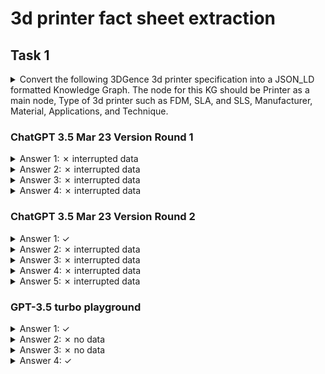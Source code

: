 # 3d printer fact sheet extraction


## Task 1
<details>
<summary>
Convert the following 3DGence 3d printer specification into a JSON_LD formatted Knowledge Graph. 
The node for this KG should be Printer as a main node, Type of 3d printer such as FDM, SLA, and SLS, Manufacturer, Material, Applications, and Technique.

</summary>
```
Convert the following 3DGence 3d printer specification into a JSON_LD formatted Knowledge Graph. 
The node for this KG should be Printer as a main node, Type of 3d printer such as FDM, SLA, and SLS, Manufacturer, Material, Applications, and Technique.

```Printer name:   Industry F340
Company: 3DGence

Specification 

PRINTING ENVIRONMENT
Print technology:  FFF Working temperature:  15-32°C
Build volume: 260 × 300 × 340 mm (26 520 cm3) Storage temperature:  0-32°C
Min. layer height: 40 μm
Number of printheads: 2 per module
Nozzle diameter: 0.4/0.4 mm or 0.6/0.6 mm
Filament diameter: 1.75 mm
POWER
Printhead temperature: 500°C
Buildplate temperature: 160°C Power requirements:  230V AC
Chamber temperature:  85°C (active heating) Max power draw:  2700 W
Filament chamber temperature:  70°C Communication:  USB drive, SD card
DIMENSIONS AND MASS SOFTWARE
External dimensions:  1200 × 800 × 1100 mm Slicing software:  3DGence SLICER 4.0
Mass:  200 kg
SAFETY
CONSTRUCTION
Filtration:  filtration unit
Chassis:   powder coated steel  UPS device:  yes, optional
Build surface: heated ceramic plate Others:  software access overdrive - remote 
Positioning resolution XY:  0.006 mm shut down
Positioning resolution Z:  0.0004 mm

NEW PAGE

Versatility
and best printing
IINNDDUUSSTTRRYY
results
FF334400
with job-specific printing 
modules and developed 
printing profiles
MMOODDUULLEESS
TEMPERATURE:
PRO
up to 265°C
NOZZLE DIAMETER:
0,4 mm/0,4 mm
MODEL MATERIAL:
ABS, PLA, PA, ASA, PP, TPU
SUPPORT MATERIAL:
ESM-10, HIPS, BVOH
TEMPERATURE:
HF
up to 265°C
NOZZLE DIAMETER:
0,6 mm/0,6 mm
MODEL MATERIAL:
ABS, ASA, PA-CF, PA-GF, PA, PP
SUPPORT MATERIAL:
ESM-10, HIPS
TEMPERATURE:
HT
up to 340°C
NOZZLE DIAMETER:
0,4 mm/0,4 mm
MODEL MATERIAL:
PC, PC-ABS, PC-ESD, PC-CF
SUPPORT MATERIAL:
ABS, ESM-10
TEMPERATURE:
HT
up to 500°C
NOZZLE DIAMETER:
max 0,4 mm/0,4 mm
MODEL MATERIAL:
PEEK, PEKK
SUPPORT MATERIAL:
ESM-10 
rev.1/2020 www.3dgence.com

NEW PAGE
```

</details>



### ChatGPT 3.5 Mar 23 Version Round 1


<details>
<summary>Answer 1:  &cross; interrupted data</summary>



```
{
  "@context": "https://schema.org/",
  "@type": "Printer",
  "name": "Industry F340",
  "manufacturer": "3DGence",
  "printTechnology": "FFF",
  "workingTemperature": {
    "@type": "Temperature",
    "value": "15-32°C"
  },
  "buildVolume": {
    "@type": "Dimensions",
    "length": "260mm",
    "width": "300mm",
    "height": "340mm",
    "volume": "26,520cm³"
  },
  "storageTemperature": {
    "@type": "Temperature",
    "value": "0-32°C"
  },
  "minLayerHeight": {
    "@type": "Distance",
    "value": "40μm"
  },
  "numberOfPrintheads": "2 per module",
  "nozzleDiameter": [
    "0.4/0.4 mm",
    "0.6/0.6 mm"
  ],
  "filamentDiameter": "1.75 mm",
  "printheadTemperature": {
    "@type": "Temperature",
    "value": "500°C"
  },
  "buildplateTemperature": {
    "@type": "Temperature",
    "value": "160°C"
  },
  "powerRequirements": {
    "@type": "Electricity",
    "voltage": "230V AC",
    "maxPowerDraw": "2700 W"
  },
  "chamberTemperature": {
    "@type": "Temperature",
    "value": "85°C"
  },
  "filamentChamberTemperature": {
    "@type": "Temperature",
    "value": "70°C"
  },
  "communication": [
    "USB drive",
    "SD card"
  ],
  "externalDimensions": {
    "@type": "Dimensions",
    "length": "1200mm",
    "width": "800mm",
    "height": "1100mm"
  },
  "slicingSoftware": "3DGence SLICER 4.0",
  "mass": {
    "@type": "Mass",
    "value": "200 kg"
  },
  "filtration": "filtration unit",
  "chassis": "powder coated steel",
  "upsDevice": "yes, optional",
  "buildSurface": "heated ceramic plate",
  "positioningResolutionXY": {
    "@type": "Distance",
    "value": "0.006mm"
  },
  "positioningResolutionZ": {
    "@type": "Distance",
    "value": "0.0004mm"
  },
  "material": [
    {
      "@type": "Material",
      "name": "ABS",
      "temperature": [
        {
          "@type": "Temperature",
          "value": "HF up to 265°C"
        },
        {
          "@type": "Temperature",
          "value": "HT up to 340°C"
        }
      ],
      "nozzleDiameter": [
        "0.4 mm/0.4 mm",
        "max 0.4 mm/0.4 mm"
      ],
      "supportMaterial": [
        "ESM-10",
        "HIPS",
        "BVOH",
        "ABS"
      ]
    },
    {
      "@type": "Material",
      "name": "PLA",
      "temperature": {
        "@type": "Temperature",
        "value": "PRO up to 265°C"

```


</details>


<details>
<summary>Answer 2:  &cross; interrupted data</summary>



```
{
  "@context": "https://schema.org/",
  "@type": "Printer",
  "name": "Industry F340",
  "manufacturer": "3DGence",
  "printTechnology": "FFF",
  "workingTemperature": "15-32°C",
  "buildVolume": "260 × 300 × 340 mm (26 520 cm3)",
  "storageTemperature": "0-32°C",
  "minLayerHeight": "40 μm",
  "numberOfPrintheads": "2 per module",
  "nozzleDiameter": ["0.4/0.4 mm", "0.6/0.6 mm"],
  "filamentDiameter": "1.75 mm",
  "printheadTemperature": "500°C",
  "buildplateTemperature": "160°C",
  "powerRequirements": "230V AC",
  "chamberTemperature": "85°C (active heating)",
  "maxPowerDraw": "2700 W",
  "filamentChamberTemperature": "70°C",
  "communication": ["USB drive", "SD card"],
  "externalDimensions": "1200 × 800 × 1100 mm",
  "slicingSoftware": "3DGence SLICER 4.0",
  "mass": "200 kg",
  "filtration": "filtration unit",
  "chassis": "powder coated steel",
  "upsDevice": "yes, optional",
  "buildSurface": "heated ceramic plate",
  "positioningResolutionXY": "0.006 mm",
  "positioningResolutionZ": "0.0004 mm",
  "temperatureModules": [
    {
      "@type": "TemperatureModule",
      "name": "PRO",
      "maxTemperature": "265°C",
      "nozzleDiameter": "0,4 mm/0,4 mm",
      "modelMaterials": ["ABS", "PLA", "PA", "ASA", "PP", "TPU"],
      "supportMaterials": ["ESM-10", "HIPS", "BVOH"]
    },
    {
      "@type": "TemperatureModule",
      "name": "HF",
      "maxTemperature": "265°C",
      "nozzleDiameter": "0,6 mm/0,6 mm",
      "modelMaterials": ["ABS", "ASA", "PA-CF", "PA-GF", "PA", "PP"],
      "supportMaterials": ["ESM-10", "HIPS"]
    },
    {
      "@type": "TemperatureModule",
      "name": "HT",
      "maxTemperature": "340°C",
      "nozzleDiameter": "0,4 mm/0,4 mm",
      "modelMaterials": ["PC", "PC-ABS", "PC-ESD", "PC-CF"],
      "supportMaterials": ["ABS", "ESM-10"]
    },
    {
      "@type": "TemperatureModule",
      "name": "HT",
      "maxTemperature": "500°C",
      "nozzleDiameter": "max 0,4 mm/0,4 mm",
      "modelMaterials": ["PEEK", "PEKK"],
      "supportMaterials": ["ESM-10"]
    }
  ],
  "applications": ["job-specific printing"],
  "technique": "developed printing profiles"
}

```


</details>


<details>
<summary>Answer 3: &cross; interrupted data</summary>



```
{
  "@context": {
    "rdf": "http://www.w3.org/1999/02/22-rdf-syntax-ns#",
    "schema": "http://schema.org/",
    "kg": "https://example.com/kg#",
    "name": "schema:name",
    "manufacturer": "schema:manufacturer",
    "type": "kg:type",
    "material": "kg:material",
    "application": "kg:application",
    "technique": "kg:technique",
    "temperature": "kg:temperature",
    "nozzle_diameter": "kg:nozzle_diameter",
    "model_material": "kg:model_material",
    "support_material": "kg:support_material",
    "print_technology": "kg:print_technology",
    "working_temperature": "kg:working_temperature",
    "build_volume": "kg:build_volume",
    "storage_temperature": "kg:storage_temperature",
    "min_layer_height": "kg:min_layer_height",
    "number_of_printheads": "kg:number_of_printheads",
    "filament_diameter": "kg:filament_diameter",
    "printhead_temperature": "kg:printhead_temperature",
    "buildplate_temperature": "kg:buildplate_temperature",
    "power_requirements": "kg:power_requirements",
    "chamber_temperature": "kg:chamber_temperature",
    "max_power_draw": "kg:max_power_draw",
    "filament_chamber_temperature": "kg:filament_chamber_temperature",
    "communication": "kg:communication",
    "external_dimensions": "kg:external_dimensions",
    "slicing_software": "kg:slicing_software",
    "mass": "kg:mass",
    "filtration": "kg:filtration",
    "chassis": "kg:chassis",
    "ups_device": "kg:ups_device",
    "build_surface": "kg:build_surface",
    "positioning_resolution_xy": "kg:positioning_resolution_xy",
    "positioning_resolution_z": "kg:positioning_resolution_z"
  },
  "@id": "kg:Industry_F340",
  "@type": "kg:Printer",
  "name": "Industry F340",
  "manufacturer": "3DGence",
  "type": [
    {
      "@id": "kg:FDM",
      "@type": "kg:print_technology"
    }
  ],
  "material": [
    {
      "@id": "kg:ABS",
      "@type": "kg:model_material"
    },
    {
      "@id": "kg:PLA",
      "@type": "kg:model_material"
    },
    {
      "@id": "kg:PA",
      "@type": "kg:model_material"
    },
    {
      "@id": "kg:ASA",
      "@type": "kg:model_material"
    },
    {
      "@id": "kg:PP",
      "@type": "kg:model_material"
    },
    {
      "@id": "kg:TPU",
      "@type": "kg:model_material"
    },
    {
      "@id": "kg:ESM-10",
      "@type": "kg:support_material"
    },
    {
      "@id": "kg:HIPS",
      "@type": "kg:support_material"
    },
    {
      "@id": "kg:BVOH",
      "@type": "kg:support_material"
    },
    {
      "@id": "kg:PA-CF",
      "@type": "kg:model_material"
    },
    {
      "@

```


</details>

<details>
<summary>Answer 4: &cross; interrupted data</summary>



```
{
  "@context": "https://schema.org",
  "@type": "Printer",
  "name": "Industry F340",
  "manufacturer": "3DGence",
  "printTechnology": "FFF",
  "workingTemperature": "15-32°C",
  "buildVolume": {
    "@type": "QuantitativeValue",
    "value": "26 520 cm3",
    "width": "260 mm",
    "height": "300 mm",
    "depth": "340 mm"
  },
  "storageTemperature": "0-32°C",
  "minLayerHeight": "40 μm",
  "nozzle": [
    {
      "@type": "QuantitativeValue",
      "name": "Printhead",
      "temperature": "500°C",
      "diameter": [
        "0.4 mm",
        "0.4 mm"
      ]
    },
    {
      "@type": "QuantitativeValue",
      "name": "HF",
      "temperature": "265°C",
      "diameter": [
        "0.6 mm",
        "0.6 mm"
      ],
      "modelMaterial": [
        "ABS",
        "ASA",
        "PA-CF",
        "PA-GF",
        "PA",
        "PP"
      ],
      "supportMaterial": [
        "ESM-10",
        "HIPS"
      ]
    },
    {
      "@type": "QuantitativeValue",
      "name": "HT",
      "temperature": "340°C",
      "diameter": [
        "0.4 mm",
        "0.4 mm"
      ],
      "modelMaterial": [
        "PC",
        "PC-ABS",
        "PC-ESD",
        "PC-CF"
      ],
      "supportMaterial": [
        "ABS",
        "ESM-10"
      ]
    },
    {
      "@type": "QuantitativeValue",
      "name": "HT",
      "temperature": "500°C",
      "diameter": [
        "max 0.4 mm",
        "0.4 mm"
      ],
      "modelMaterial": [
        "PEEK",
        "PEKK"
      ],
      "supportMaterial": [
        "ESM-10"
      ]
    }
  ],
  "filamentDiameter": "1.75 mm",
  "buildPlateTemperature": "160°C",
  "chamberTemperature": "85°C",
  "filamentChamberTemperature": "70°C",
  "maxPowerDraw": "2700 W",
  "powerRequirements": "230V AC",
  "communication": [
    "USB drive",
    "SD card"
  ],
  "slicingSoftware": "3DGence SLICER 4.0",
  "externalDimensions": {
    "@type": "QuantitativeValue",
    "value": "200 kg",
    "width": "1200 mm",
    "height": "800 mm",
    "depth": "1100 mm"
  },
  "construction": {
    "chassis": "powder coated steel",
    "filtration": "filtration unit",
    "upsDevice": "yes, optional",
    "buildSurface": "heated ceramic plate",
    "positioningResolutionXY": "0.006 mm",
    "positioningResolutionZ": "0.0004 mm"
  },
  "applications": [
    "Versatility",
    "Best printing results",
    "Job-specific printing modules",
    "Developed printing profiles"
  ],
  "

```


</details>






### ChatGPT 3.5 Mar 23 Version Round 2

<details>
<summary>Answer 1: &check; </summary>

```json-ld
{
  "@context": "https://schema.org/",
  "@type": "Printer",
  "name": "Industry F340",
  "manufacturer": "3DGence",
  "printingTechnology": "FFF",
  "buildVolume": "260 × 300 × 340 mm",
  "minLayerHeight": "40 μm",
  "numberOfPrintheads": 2,
  "nozzleDiameter": ["0.4/0.4 mm", "0.6/0.6 mm"],
  "filamentDiameter": "1.75 mm",
  "printheadTemperature": "500°C",
  "buildPlateTemperature": "160°C",
  "chamberTemperature": "85°C",
  "filamentChamberTemperature": "70°C",
  "communication": ["USB drive", "SD card"],
  "externalDimensions": "1200 × 800 × 1100 mm",
  "mass": "200 kg",
  "slicingSoftware": "3DGence SLICER 4.0",
  "filtration": "filtration unit",
  "chassis": "powder coated steel",
  "upsDevice": true,
  "buildSurface": "heated ceramic plate",
  "positioningResolutionXY": "0.006 mm",
  "positioningResolutionZ": "0.0004 mm",
  "materials": [
    {
      "@type": "Material",
      "name": "Pro",
      "maxTemperature": "265°C",
      "nozzleDiameter": "0.4 mm/0.4 mm",
      "modelMaterial": ["ABS", "PLA", "PA", "ASA", "PP", "TPU"],
      "supportMaterial": ["ESM-10", "HIPS", "BVOH"]
    },
    {
      "@type": "Material",
      "name": "HF",
      "maxTemperature": "265°C",
      "nozzleDiameter": "0.6 mm/0.6 mm",
      "modelMaterial": ["ABS", "ASA", "PA-CF", "PA-GF", "PA", "PP"],
      "supportMaterial": ["ESM-10", "HIPS"]
    },
    {
      "@type": "Material",
      "name": "HT",
      "maxTemperature": "340°C",
      "nozzleDiameter": "0.4 mm/0.4 mm",
      "modelMaterial": ["PC", "PC-ABS", "PC-ESD", "PC-CF"],
      "supportMaterial": ["ABS", "ESM-10"]
    },
    {
      "@type": "Material",
      "name": "HT",
      "maxTemperature": "500°C",
      "nozzleDiameter": "max 0.4 mm/0.4 mm",
      "modelMaterial": ["PEEK", "PEKK"],
      "supportMaterial": ["ESM-10"]
    }
  ],
  "applications": ["job-specific printing"],
  "technique": ["developed printing profiles"],
  "features": [
    "software access overdrive - remote shut down"
  ]
}
```
</details>


<details>
<summary>Answer 2: &cross; interrupted data </summary>


```{
"@context": "https://schema.org/",
"@type": "Printer",
"name": "Industry F340",
"manufacturer": {
"@type": "Organization",
"name": "3DGence"
},
"printerType": ["FFF"],
"material": [
{
"@type": "Material",
"name": "ABS",
"temperature": {
"@type": "Temperature",
"value": "Pro",
"maximum": "265°C"
},
"nozzleDiameter": "0.4/0.4 mm"
},
{
"@type": "Material",
"name": "PLA",
"temperature": {
"@type": "Temperature",
"value": "Pro",
"maximum": "265°C"
},
"nozzleDiameter": "0.4/0.4 mm"
},
{
"@type": "Material",
"name": "PA",
"temperature": {
"@type": "Temperature",
"value": "Pro",
"maximum": "265°C"
},
"nozzleDiameter": "0.4/0.4 mm"
},
{
"@type": "Material",
"name": "ASA",
"temperature": {
"@type": "Temperature",
"value": "Pro",
"maximum": "265°C"
},
"nozzleDiameter": "0.4/0.4 mm"
},
{
"@type": "Material",
"name": "PP",
"temperature": {
"@type": "Temperature",
"value": "Pro",
"maximum": "265°C"
},
"nozzleDiameter": "0.4/0.4 mm"
},
{
"@type": "Material",
"name": "TPU",
"temperature": {
"@type": "Temperature",
"value": "Pro",
"maximum": "265°C"
},
"nozzleDiameter": "0.4/0.4 mm"
},
{
"@type": "Material",
"name": "ESM-10",
"temperature": {
"@type": "Temperature",
"value": "HF",
"maximum": "265°C"
},
"nozzleDiameter": "0.6/0.6 mm",
"supportMaterial": true
},
{
"@type": "Material",
"name": "HIPS",
"temperature": {
"@type": "Temperature",
"value": "HF",
"maximum": "265°C"
},
"nozzleDiameter": "0.6/0.6 mm",
"supportMaterial": true
},
{
"@type": "Material",
"name": "ABS",
"temperature": {
"@type": "Temperature",
"value": "HT",
"maximum": "340°C"
},
"nozzleDiameter": "0.4/0.4 mm",
"supportMaterial": true
},
{
"@type": "Material",
"name": "ASA",
"temperature": {
"@type": "Temperature",
"value": "HT",
"maximum": "340°C"
},
"nozzleDiameter": "0.4/0.4 mm",
"supportMaterial": false
},
{
"@type": "Material",
"name": "PA-CF",
"temperature": {
"@type": "Temperature",
```


</details>


<details>
<summary>Answer 3: &cross; interrupted data</summary>

```
{
"@context": "https://schema.org",
"@type": "Printer",
"name": "Industry F340",
"manufacturer": {
"@type": "Organization",
"name": "3DGence"
},
"printTechnology": ["FFF"],
"printingEnvironment": {
"@type": "PrintingEnvironment",
"workingTemperature": {
"@type": "Temperature",
"minValue": 15,
"maxValue": 32,
"unitCode": "CEL"
},
"storageTemperature": {
"@type": "Temperature",
"minValue": 0,
"maxValue": 32,
"unitCode": "CEL"
},
"minLayerHeight": {
"@type": "Distance",
"value": 40,
"unitCode": "MICRO_M"
},
"numberOfPrintheads": 2,
"nozzleDiameter": ["0.4/0.4 mm", "0.6/0.6 mm"],
"filamentDiameter": {
"@type": "Distance",
"value": 1.75,
"unitCode": "MM"
},
"chamberTemperature": {
"@type": "Temperature",
"value": 85,
"unitCode": "CEL"
},
"filamentChamberTemperature": {
"@type": "Temperature",
"value": 70,
"unitCode": "CEL"
},
"communication": ["USB drive", "SD card"]
},
"power": {
"@type": "Power",
"printheadTemperature": {
"@type": "Temperature",
"value": 500,
"unitCode": "CEL"
},
"buildplateTemperature": {
"@type": "Temperature",
"value": 160,
"unitCode": "CEL"
},
"powerRequirements": "230V AC",
"maxPowerDraw": {
"@type": "Energy",
"value": 2700,
"unitCode": "WATT"
}
},
"dimensionsAndMass": {
"@type": "DimensionsAndMass",
"externalDimensions": {
"@type": "Distance",
"value": {
"width": 1200,
"height": 800,
"depth": 1100
},
"unitCode": "MM"
},
"mass": {
"@type": "Mass",
"value": 200,
"unitCode": "KG"
}
},
"safety": {
"@type": "Safety",
"filtration": "filtration unit",
"chassis": "powder coated steel",
"UPSDevice": true,
"buildSurface": "heated ceramic plate",
"others": [
"software access overdrive - remote shutdown"
]
},
"versatility": {
"@type": "Versatility",
"printingModules": [
{
"@type": "PrintingModule",
"temperature": "PRO",
"maxTemperature": {
"@type": "Temperature",
"value": 265,
"unitCode": "CEL"
},
"nozzleDiameter": "0.4 mm/0.4 mm",
"modelMaterial": [
"ABS",
"PLA",
"PA",
"ASA",
"PP",
"TPU"
],
"supportMaterial": [
"ESM-10",
"HIPS",
"BVOH"

```

</details>


<details>
<summary>Answer 4: &cross; interrupted data</summary>


```
{
  "@context": "https://schema.org",
  "@type": "Printer",
  "name": "Industry F340",
  "manufacturer": {
    "@type": "Organization",
    "name": "3DGence"
  },
  "printTechnology": [
    "FFF"
  ],
  "workingTemperature": "15-32°C",
  "buildVolume": {
    "@type": "Dimensions",
    "width": "260mm",
    "height": "300mm",
    "depth": "340mm",
    "volume": "26,520cm3"
  },
  "storageTemperature": "0-32°C",
  "minLayerHeight": "40μm",
  "numberOfPrintheads": 2,
  "printheadSpecifications": [
    {
      "@type": "PrintheadSpecification",
      "nozzleDiameter": [
        "0.4mm",
        "0.4mm"
      ],
      "filamentDiameter": "1.75mm",
      "temperature": "500°C"
    },
    {
      "@type": "PrintheadSpecification",
      "nozzleDiameter": [
        "0.6mm",
        "0.6mm"
      ],
      "filamentDiameter": "1.75mm",
      "temperature": "265°C"
    },
    {
      "@type": "PrintheadSpecification",
      "nozzleDiameter": [
        "0.4mm",
        "0.4mm"
      ],
      "filamentDiameter": "1.75mm",
      "temperature": "340°C"
    },
    {
      "@type": "PrintheadSpecification",
      "nozzleDiameter": [
        "max 0.4mm",
        "0.4mm"
      ],
      "filamentDiameter": "1.75mm",
      "temperature": "500°C"
    }
  ],
  "powerSpecifications": {
    "@type": "PowerSpecifications",
    "printheadTemperature": "500°C",
    "buildPlateTemperature": "160°C",
    "chamberTemperature": "85°C",
    "maxPowerDraw": "2700W",
    "filamentChamberTemperature": "70°C",
    "communication": [
      "USB drive",
      "SD card"
    ],
    "powerRequirements": "230V AC"
  },
  "dimensions": {
    "@type": "Dimensions",
    "width": "1200mm",
    "height": "800mm",
    "depth": "1100mm",
    "mass": "200kg"
  },
  "slicingSoftware": "3DGence SLICER 4.0",
  "filtration": "filtration unit",
  "chassis": "powder coated steel",
  "upsDevice": true,
  "buildSurface": "heated ceramic plate",
  "positioningResolutionXY": "0.006mm",
  "positioningResolutionZ": "0.0004mm",
  "materialSpecifications": [
    {
      "@type": "MaterialSpecification",
      "name": "PRO",
      "modelMaterial": [
        "ABS",
        "PLA",
        "PA",
        "ASA",
        "PP",
        "TPU"
      ],
      "supportMaterial": [
        "ESM-10",
        "HIPS",
        "BVOH"
      ],
      "temperature": "up to 265°C",
      "nozzleDiameter": [
        "0.4mm",

```


</details>

<details>
<summary>Answer 5: &cross; interrupted data</summary>

```{
  "@context": "http://schema.org/",
  "@type": "Printer",
  "name": "Industry F340",
  "manufacturer": {
    "@type": "Organization",
    "name": "3DGence"
  },
  "printTechnology": [
    "FFF"
  ],
  "buildVolume": {
    "@type": "Dimensions",
    "width": "260mm",
    "height": "300mm",
    "depth": "340mm",
    "volume": "26,520cm³"
  },
  "minLayerHeight": "40μm",
  "printhead": {
    "@type": "Printhead",
    "count": 2,
    "nozzleDiameter": [
      "0.4mm",
      "0.4mm",
      "0.6mm",
      "0.6mm"
    ],
    "filamentDiameter": "1.75mm"
  },
  "temperature": {
    "@type": "Temperature",
    "workingTemperature": "15-32°C",
    "chamberTemperature": "85°C (active heating)",
    "filamentChamberTemperature": "70°C",
    "printheadTemperature": "500°C",
    "buildPlateTemperature": "160°C"
  },
  "power": {
    "@type": "Power",
    "powerRequirements": "230V AC",
    "maxPowerDraw": "2700W"
  },
  "communication": [
    "USB drive",
    "SD card"
  ],
  "dimensionsAndMass": {
    "@type": "DimensionsAndMass",
    "externalDimensions": {
      "@type": "Dimensions",
      "width": "1200mm",
      "height": "800mm",
      "depth": "1100mm"
    },
    "mass": "200kg"
  },
  "slicingSoftware": "3DGence SLICER 4.0",
  "filtration": "filtration unit",
  "chassis": "powder coated steel",
  "upsDevice": "yes, optional",
  "buildSurface": "heated ceramic plate",
  "positioningResolution": {
    "@type": "PositioningResolution",
    "XY": "0.006mm",
    "Z": "0.0004mm"
  },
  "materials": [
    {
      "@type": "Material",
      "name": "PRO",
      "temperature": "up to 265°C",
      "nozzleDiameter": "0.4mm/0.4mm",
      "modelMaterial": [
        "ABS",
        "PLA",
        "PA",
        "ASA",
        "PP",
        "TPU"
      ],
      "supportMaterial": [
        "ESM-10",
        "HIPS",
        "BVOH"
      ]
    },
    {
      "@type": "Material",
      "name": "HF",
      "temperature": "up to 265°C",
      "nozzleDiameter": "0.6mm/0.6mm",
      "modelMaterial": [
        "ABS",
        "ASA",
        "PA-CF",
        "PA-GF",
        "PA",
        "PP"
      ],
      "supportMaterial": [
        "ESM-10",
        "HIPS"
      ]
    },
    {
      "@type": "Material",
      "name": "HT",
      "temperature": "up to 340°C",
      "nozzleDiameter": "0

```


</details>




### GPT-3.5 turbo playground 


<details>
<summary>Answer 1: &check;</summary>



```
{
  "@context": "https://schema.org/",
  "@type": "Printer",
  "name": "Industry F340",
  "manufacturer": {
    "@type": "Organization",
    "name": "3DGence"
  },
  "printTechnology": ["FFF", "SLA", "SLS"],
  "material": [
    {
      "@type": "Material",
      "name": "ABS",
      "temperature": ["PRO up to 265°C", "HF up to 265°C", "HT up to 340°C"]
    },
    {
      "@type": "Material",
      "name": "PLA",
      "temperature": ["PRO up to 265°C"]
    },
    {
      "@type": "Material",
      "name": "PA",
      "temperature": ["PRO up to 265°C", "HF up to 265°C"]
    },
    {
      "@type": "Material",
      "name": "ASA",
      "temperature": ["PRO up to 265°C", "HF up to 340°C"]
    },
    {
      "@type": "Material",
      "name": "PP",
      "temperature": ["PRO up to 265°C", "HF up to 340°C"]
    },
    {
      "@type": "Material",
      "name": "TPU",
      "temperature": ["PRO up to 265°C"]
    },
    {
      "@type": "Material",
      "name": "PA-CF",
      "temperature": ["HF up to 265°C"]
    },
    {
      "@type": "Material",
      "name": "PA-GF",
      "temperature": ["HF up to 265°C"]
    },
    {
      "@type": "Material",
      "name": "PC",
      "temperature": ["HT up to 340°C"]
    },
    {
      "@type": "Material",
      "name": "PC-ABS",
      "temperature": ["HT up to 340°C"]
    },
    {
      "@type": "Material",
      "name": "PC-ESD",
      "temperature": ["HT up to 340°C"]
    },
    {
      "@type": "Material",
      "name": "PEEK",
      "temperature": ["HT up to 500°C"]
    },
    {
      "@type": "Material",
      "name": "PEKK",
      "temperature": ["HT up to 500°C"]
    },
    {
      "@type": "Material",
      "name": "ESM-10",
      "supportMaterial": true
    },
    {
      "@type": "Material",
      "name": "HIPS",
      "supportMaterial": true
    },
    {
      "@type": "Material",
      "name": "BVOH",
      "supportMaterial": true
    }
  ],
  "applications": ["job-specific printing"],
  "technique": ["developed printing profiles"],
  "printingEnvironment": {
    "workingTemperature": "15-32°C",
    "buildVolume": "260 × 300 × 340 mm (26 520 cm3)",
    "storageTemperature": "0-32°C",
    "minLayerHeight": "40 μm",
    "numberOfPrintheads": "2 per module",
    "nozzleDiameter": ["0.4/0.4 mm", "0.6/0.6 mm"],
    "filamentDiameter": "1.75 mm",
    "printheadTemperature": "500°C",
    "buildplateTemperature": "160°C",
    "chamberTemperature": "85°C (active heating)",
    "filamentChamberTemperature": "70°C",
    "communication": ["USB drive", "SD card"],
    "powerRequirements": "230V AC",
    "maxPowerDraw": "2700 W"
  },
  "dimensionsAndMass": {
    "externalDimensions": "1200 × 800 × 1100 mm",
    "mass": "200 kg"
  },
  "safety": {
    "filtration": "filtration unit",
    "chassis": "powder coated steel",
    "upsDevice": true,
    "buildSurface": "heated ceramic plate",
    "others": ["software access overdrive - remote shut down"],
    "positioningResolutionXY": "0.006 mm",
    "positioningResolutionZ": "0.0004 mm"
  },
  "slicingSoftware": "3DGence SLICER 4.0"
}
```


</details>


<details>
<summary>Answer 2: &cross; no data</summary>



```
Note: This JSON_LD formatted Knowledge Graph is based on the information provided in the original text. Some additional information or clarification may be required for a more complete and accurate representation of the 3DGence 3d printer specification.
```


</details>


<details>
<summary>Answer 3: &cross; no data </summary>



```
As an AI language model, I cannot browse the internet or access external information beyond the text provided. Therefore, I have created the KG based solely on the information provided in the original text.
```


</details>


<details>
<summary>Answer 4: &check;</summary>

Here's the updated JSON_LD formatted Knowledge Graph with the missing information:

```
{
  "@context": "https://schema.org/",
  "@type": "Printer",
  "name": "Industry F340",
  "manufacturer": {
    "@type": "Organization",
    "name": "3DGence"
  },
  "printTechnology": ["FFF"],
  "material": [
    {
      "@type": "Material",
      "name": "ABS",
      "temperature": ["PRO up to 265°C", "HF up to 265°C", "HT up to 340°C"],
      "supportMaterial": ["ESM-10", "HIPS", "BVOH"]
    },
    {
      "@type": "Material",
      "name": "PLA",
      "temperature": ["PRO up to 265°C"],
      "supportMaterial": ["ESM-10"]
    },
    {
      "@type": "Material",
      "name": "PA",
      "temperature": ["PRO up to 265°C", "HF up to 265°C"],
      "supportMaterial": ["ESM-10"]
    },
    {
      "@type": "Material",
      "name": "ASA",
      "temperature": ["PRO up to 265°C", "HF up to 340°C"],
      "supportMaterial": ["ESM-10"]
    },
    {
      "@type": "Material",
      "name": "PP",
      "temperature": ["PRO up to 265°C", "HF up to 340°C"],
      "supportMaterial": ["ESM-10"]
    },
    {
      "@type": "Material",
      "name": "TPU",
      "temperature": ["PRO up to 265°C"],
      "supportMaterial": ["ESM-10"]
    },
    {
      "@type": "Material",
      "name": "PA-CF",
      "temperature": ["HF up to 265°C"],
      "supportMaterial": ["ESM-10"]
    },
    {
      "@type": "Material",
      "name": "PA-GF",
      "temperature": ["HF up to 265°C"],
      "supportMaterial": ["ESM-10"]
    },
    {
      "@type": "Material",
      "name": "PC",
      "temperature": ["HT up to 340°C"],
      "supportMaterial": ["ABS", "ESM-10"]
    },
    {
      "@type": "Material",
      "name": "PC-ABS",
      "temperature": ["HT up to 340°C"],
      "supportMaterial": ["ESM-10"]
    },
    {
      "@type": "Material",
      "name": "PC-ESD",
      "temperature": ["HT up to 340°C"],
      "supportMaterial": ["ESM-10"]
    },
    {
      "@type": "Material",
      "name": "PEEK",
      "temperature": ["HT up to 500°C"],
      "supportMaterial": ["ESM-10"]
    },
    {
      "@type": "Material",
      "name": "PEKK",
      "temperature": ["HT up to 500°C"],
      "supportMaterial": ["ESM-10"]
    }
  ],
  "applications": ["job-specific printing"],
  "technique": ["developed printing profiles"],
  "printingEnvironment": {
    "workingTemperature": "15-32°C",
    "buildVolume": "260 × 300 × 340 mm (26 520 cm3)",
    "storageTemperature": "0-32°C",
    "minLayerHeight": "40 μm",
    "numberOfPrintheads": "2 per module",
    "nozzleDiameter": ["0.4/0.4 mm", "0.6/0.6 mm"],
    "filamentDiameter": "1.75 mm",
    "printheadTemperature": "500°C",
    "buildplateTemperature": "160°C",
    "chamberTemperature": "85°C (active heating)",
    "filamentChamberTemperature": "70°C",
    "communication": ["USB drive", "SD card"],
    "powerRequirements": "230V AC",
    "maxPowerDraw": "2700 W"
  },
  "dimensionsAndMass": {
    "externalDimensions": "1200 × 800 × 1100 mm",
    "mass": "200 kg"
  },
  "safety": {
    "filtration": "filtration unit",
    "chassis": "powder coated steel",
    "upsDevice": true,
    "buildSurface": "heated ceramic plate",
    "others": ["software access overdrive - remote shut down"],
    "positioningResolutionXY": "0.006 mm",
    "positioningResolutionZ": "0.0004 mm"
  },
  "slicingSoftware": "3DGence SLICER 4.0"
}
```


</details>





